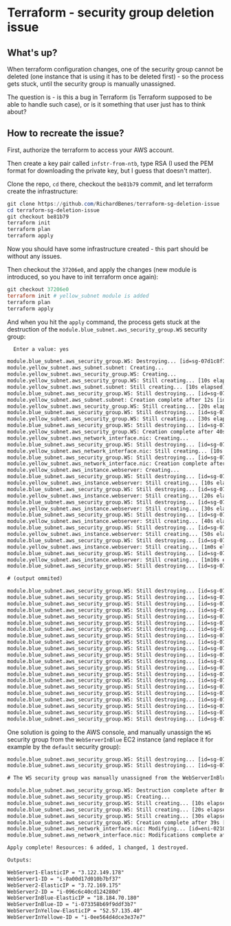 # Terraform - security group deletion issue

## What's up?

When terraform configuration changes, one of the security group cannot be
deleted (one instance that is using it has to be deleted first) - so the
process gets stuck, until the security group is manually unassigned.

The question is - is this a bug in Terraform (is Terraform supposed to be able
to handle such case), or is it something that user just has to think about?

## How to recreate the issue?

First, authorize the terraform to access your AWS account.

Then create a key pair called `infstr-from-ntb`, type RSA (I used the PEM format
for downloading the private key, but I guess that doesn't matter).

Clone the repo, `cd` there, checkout the `be81b79` commit, and let
terraform create the infrastructure:

```PowerShell
git clone https://github.com/RichardBenes/terraform-sg-deletion-issue
cd terraform-sg-deletion-issue
git checkout be81b79
terraform init
terraform plan
terraform apply
```

Now you should have some infrastructure created - this part should be without
any issues.

Then checkout the `37206e0`, and apply the changes (new module is introduced,
so you have to init terraform once again):

```PowerShell
git checkout 37206e0
terraform init # yellow_subnet module is added
terraform plan
terraform apply
```

And when you hit the `apply` command, the process gets stuck at the destruction
of the `module.blue_subnet.aws_security_group.WS` security group:

```txt
  Enter a value: yes

module.blue_subnet.aws_security_group.WS: Destroying... [id=sg-07d1c8f7885be6ef9]
module.yellow_subnet.aws_subnet.subnet: Creating...
module.yellow_subnet.aws_security_group.WS: Creating...
module.yellow_subnet.aws_security_group.WS: Still creating... [10s elapsed]
module.yellow_subnet.aws_subnet.subnet: Still creating... [10s elapsed]
module.blue_subnet.aws_security_group.WS: Still destroying... [id=sg-07d1c8f7885be6ef9, 10s elapsed]
module.yellow_subnet.aws_subnet.subnet: Creation complete after 12s [id=subnet-08650296fcbe019ab]
module.yellow_subnet.aws_security_group.WS: Still creating... [20s elapsed]
module.blue_subnet.aws_security_group.WS: Still destroying... [id=sg-07d1c8f7885be6ef9, 20s elapsed]
module.yellow_subnet.aws_security_group.WS: Still creating... [30s elapsed]
module.blue_subnet.aws_security_group.WS: Still destroying... [id=sg-07d1c8f7885be6ef9, 30s elapsed]
module.yellow_subnet.aws_security_group.WS: Creation complete after 40s [id=sg-090a6762126f83bbb]
module.yellow_subnet.aws_network_interface.nic: Creating...
module.blue_subnet.aws_security_group.WS: Still destroying... [id=sg-07d1c8f7885be6ef9, 40s elapsed]
module.yellow_subnet.aws_network_interface.nic: Still creating... [10s elapsed]
module.blue_subnet.aws_security_group.WS: Still destroying... [id=sg-07d1c8f7885be6ef9, 50s elapsed]
module.yellow_subnet.aws_network_interface.nic: Creation complete after 11s [id=eni-020743a198f238ce0]
module.yellow_subnet.aws_instance.webserver: Creating...
module.blue_subnet.aws_security_group.WS: Still destroying... [id=sg-07d1c8f7885be6ef9, 1m0s elapsed]
module.yellow_subnet.aws_instance.webserver: Still creating... [10s elapsed]
module.blue_subnet.aws_security_group.WS: Still destroying... [id=sg-07d1c8f7885be6ef9, 1m10s elapsed]
module.yellow_subnet.aws_instance.webserver: Still creating... [20s elapsed]
module.blue_subnet.aws_security_group.WS: Still destroying... [id=sg-07d1c8f7885be6ef9, 1m20s elapsed]
module.yellow_subnet.aws_instance.webserver: Still creating... [30s elapsed]
module.blue_subnet.aws_security_group.WS: Still destroying... [id=sg-07d1c8f7885be6ef9, 1m30s elapsed]
module.yellow_subnet.aws_instance.webserver: Still creating... [40s elapsed]
module.blue_subnet.aws_security_group.WS: Still destroying... [id=sg-07d1c8f7885be6ef9, 1m40s elapsed]
module.yellow_subnet.aws_instance.webserver: Still creating... [50s elapsed]
module.blue_subnet.aws_security_group.WS: Still destroying... [id=sg-07d1c8f7885be6ef9, 1m50s elapsed]
module.yellow_subnet.aws_instance.webserver: Still creating... [1m0s elapsed]
module.blue_subnet.aws_security_group.WS: Still destroying... [id=sg-07d1c8f7885be6ef9, 2m0s elapsed]
module.yellow_subnet.aws_instance.webserver: Still creating... [1m10s elapsed]
module.blue_subnet.aws_security_group.WS: Still destroying... [id=sg-07d1c8f7885be6ef9, 2m10s elapsed]

# (output ommited)

module.blue_subnet.aws_security_group.WS: Still destroying... [id=sg-07d1c8f7885be6ef9, 2m40s elapsed]
module.blue_subnet.aws_security_group.WS: Still destroying... [id=sg-07d1c8f7885be6ef9, 2m50s elapsed]
module.blue_subnet.aws_security_group.WS: Still destroying... [id=sg-07d1c8f7885be6ef9, 3m0s elapsed]
module.blue_subnet.aws_security_group.WS: Still destroying... [id=sg-07d1c8f7885be6ef9, 3m10s elapsed]
module.blue_subnet.aws_security_group.WS: Still destroying... [id=sg-07d1c8f7885be6ef9, 3m20s elapsed]
module.blue_subnet.aws_security_group.WS: Still destroying... [id=sg-07d1c8f7885be6ef9, 3m30s elapsed]
module.blue_subnet.aws_security_group.WS: Still destroying... [id=sg-07d1c8f7885be6ef9, 3m40s elapsed]
module.blue_subnet.aws_security_group.WS: Still destroying... [id=sg-07d1c8f7885be6ef9, 3m50s elapsed]
module.blue_subnet.aws_security_group.WS: Still destroying... [id=sg-07d1c8f7885be6ef9, 4m0s elapsed]
module.blue_subnet.aws_security_group.WS: Still destroying... [id=sg-07d1c8f7885be6ef9, 4m10s elapsed]
module.blue_subnet.aws_security_group.WS: Still destroying... [id=sg-07d1c8f7885be6ef9, 4m20s elapsed]
module.blue_subnet.aws_security_group.WS: Still destroying... [id=sg-07d1c8f7885be6ef9, 4m30s elapsed]
module.blue_subnet.aws_security_group.WS: Still destroying... [id=sg-07d1c8f7885be6ef9, 4m40s elapsed]
module.blue_subnet.aws_security_group.WS: Still destroying... [id=sg-07d1c8f7885be6ef9, 4m50s elapsed]
module.blue_subnet.aws_security_group.WS: Still destroying... [id=sg-07d1c8f7885be6ef9, 5m0s elapsed]
module.blue_subnet.aws_security_group.WS: Still destroying... [id=sg-07d1c8f7885be6ef9, 5m10s elapsed]
module.blue_subnet.aws_security_group.WS: Still destroying... [id=sg-07d1c8f7885be6ef9, 5m20s elapsed]
module.blue_subnet.aws_security_group.WS: Still destroying... [id=sg-07d1c8f7885be6ef9, 5m30s elapsed]
module.blue_subnet.aws_security_group.WS: Still destroying... [id=sg-07d1c8f7885be6ef9, 5m40s elapsed]
module.blue_subnet.aws_security_group.WS: Still destroying... [id=sg-07d1c8f7885be6ef9, 5m50s elapsed]
module.blue_subnet.aws_security_group.WS: Still destroying... [id=sg-07d1c8f7885be6ef9, 6m0s elapsed]
```

One solution is going to the AWS console, and manually unassign the `WS`
security group from the `WebServerInBlue` EC2 instance (and replace it for
example by the `default` security group):

```txt
module.blue_subnet.aws_security_group.WS: Still destroying... [id=sg-07d1c8f7885be6ef9, 8m10s elapsed]
module.blue_subnet.aws_security_group.WS: Still destroying... [id=sg-07d1c8f7885be6ef9, 8m20s elapsed]

# The WS security group was manually unassigned from the WebServerInBlue

module.blue_subnet.aws_security_group.WS: Destruction complete after 8m27s
module.blue_subnet.aws_security_group.WS: Creating...
module.blue_subnet.aws_security_group.WS: Still creating... [10s elapsed]
module.blue_subnet.aws_security_group.WS: Still creating... [20s elapsed]
module.blue_subnet.aws_security_group.WS: Still creating... [30s elapsed]
module.blue_subnet.aws_security_group.WS: Creation complete after 39s [id=sg-08fdadb8ea6b5804e]
module.blue_subnet.aws_network_interface.nic: Modifying... [id=eni-0210fc94b19e17a2e]
module.blue_subnet.aws_network_interface.nic: Modifications complete after 6s [id=eni-0210fc94b19e17a2e]

Apply complete! Resources: 6 added, 1 changed, 1 destroyed.

Outputs:

WebServer1-ElasticIP = "3.122.149.178"
WebServer1-ID = "i-0a00d17d010b7bf37"
WebServer2-ElasticIP = "3.72.169.175"
WebServer2-ID = "i-096c6c40cd124280d"
WebServerInBlue-ElasticIP = "18.184.70.180"
WebServerInBlue-ID = "i-073358b69f9ddf3b7"
WebServerInYellow-ElasticIP = "52.57.135.40"
WebServerInYellowe-ID = "i-0ee564d4dce3e37e7"
```
